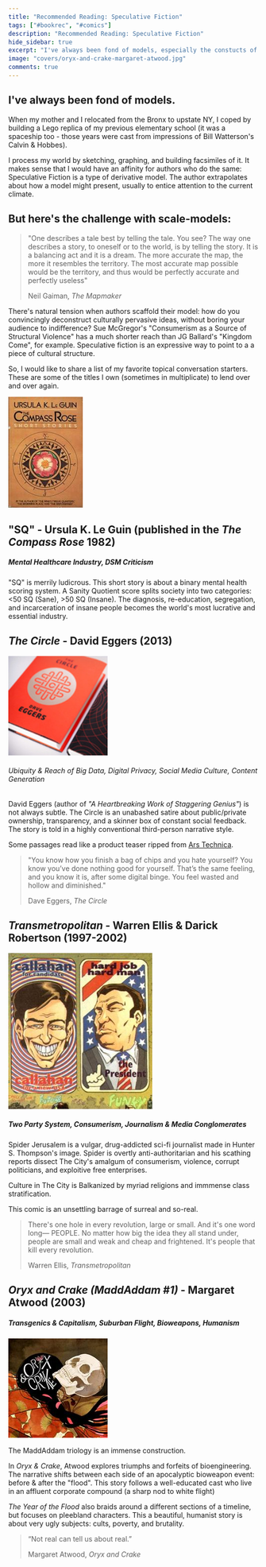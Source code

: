 ```yaml
---
title: "Recommended Reading: Speculative Fiction"
tags: ["#bookrec", "#comics"]
description: "Recommended Reading: Speculative Fiction"
hide_sidebar: true
excerpt: "I've always been fond of models, especially the constucts of speculative fiction authors. "
image: "covers/oryx-and-crake-margaret-atwood.jpg"
comments: true
--- 
```


## I've always been fond of models. 

When my mother and I relocated from the Bronx to upstate NY, I coped by building a Lego replica of my previous elementary school (it was a spaceship too - those years were cast from impressions of Bill Watterson's Calvin & Hobbes). 

I process my world by sketching, graphing, and building facsimiles of it. It makes sense that I would have an affinity for authors who do the same: Speculative Fiction is a type of derivative model. The author extrapolates about how a model might present, usually to entice attention to the current climate.

## But here's the challenge with scale-models: 

<blockquote>
<p>"One describes a tale best by telling the tale. You see? The way one describes a story, to
oneself or to the world, is by telling the story. It is a balancing act and it is a dream. The
more accurate the map, the more it resembles the territory. The most accurate map possible
would be the territory, and thus would be perfectly accurate and perfectly useless"</p>
<footer>Neil Gaiman, <cite title="The Mapmaker">The Mapmaker</cite></footer>
</blockquote>

There's natural tension when authors scaffold their model: how do you convincingly deconstruct culturally pervasive ideas, without boring your audience to indifference? Sue McGregor's "Consumerism as a Source of Structural Violence" has a much shorter reach than JG Ballard's "Kingdom Come", for example. Speculative fiction is an expressive way to point to a a piece of cultural structure. 

So, I would like to share a list of my favorite topical conversation starters. These are some of the titles I own (sometimes in multiplicate) to lend over and over again.

<img src="/assets/covers/the-compass-rose-ursula-k-leguin.jpg" class="col-md-3 pull-right img-rounded"/>

## "SQ" - Ursula K. Le Guin (published in the _The Compass Rose_ 1982)

##### _Mental Healthcare Industry, DSM Criticism_

"SQ" is merrily ludicrous. This short story is about a binary mental health scoring system. A Sanity Quotient score splits society into two categories: <50 SQ (Sane), >50 SQ (Insane). The diagnosis, re-education, segregation, and incarceration of insane people becomes the world's most lucrative and essential industry. 


## _The Circle_ - David Eggers (2013)

<img src="/assets/covers/the-circle-david-eggers.jpeg" class="col-md-3 pull-left img-rounded" />

###### _Ubiquity & Reach of Big Data, Digital Privacy, Social Media Culture, Content Generation_

David Eggers (author of _"A Heartbreaking Work of Staggering Genius"_) is not always subtle. The Circle is an unabashed satire about public/private ownership, transparency, and a skinner box of constant social feedback. The story is told in a highly conventional third-person narrative style. 

Some passages read like a product teaser ripped from [Ars Technica](http://arstechnica.com/). 

<blockquote>
<p>"You know how you finish a bag of chips and you hate yourself? You know you’ve done nothing good for yourself. That’s the same feeling, and you know it is, after some digital binge. You feel wasted and hollow and diminished."
</p> 
<footer> Dave Eggers, <cite title="The Circle">The Circle</cite></footer>
</blockquote>

## _Transmetropolitan_ - Warren Ellis & Darick Robertson (1997-2002)

<img src="/assets/comics/transmetropolitan-election.jpg" class="col-md-3 pull-right"/>

##### Two Party System, Consumerism, Journalism & Media Conglomerates

Spider Jerusalem is a vulgar, drug-addicted sci-fi journalist made in Hunter S. Thompson's image. Spider is overtly anti-authoritarian and his scathing reports dissect The City's amalgum of consumerism, violence, corrupt politicians, and exploitive free enterprises. 

Culture in The City is Balkanized by myriad religions and immmense class stratification. 

This comic is an unsettling barrage of surreal and so-real.

<blockquote>
<p>There's one hole in every revolution, large or small. And it's one word long— PEOPLE. No matter how big the idea they all stand under, people are small and weak and cheap and frightened. It's people that kill every revolution.
</p>
<footer> Warren Ellis, <cite title="Transmetropolitan">Transmetropolitan</cite></footer>
</blockquote>

## _Oryx and Crake (MaddAddam #1)_ - Margaret Atwood (2003)

##### Transgenics & Capitalism, Suburban Flight, Bioweapons, Humanism

<img src="/assets/covers/oryx-and-crake-margaret-atwood.jpg" class="col-md-3 pull-left" />

The MaddAddam triology is an immense construction. 

In _Oryx & Crake_, Atwood explores triumphs and forfeits of bioengineering. The narrative shifts between each side of an apocalyptic bioweapon event: before & after the "flood". This story follows a well-educated cast who live in an affluent corporate compound (a sharp nod to white flight)

_The Year of the Flood_ also braids  around a different sections of a timeline, but focuses on pleebland characters. This a beautiful, humanist story is about very ugly subjects: cults, poverty, and brutality.

<blockquote>
<p>“Not real can tell us about real.” 
</p>
<footer>Margaret Atwood, <cite title="Oryx and Crake">Oryx and Crake</cite></footer>
</blockquote>